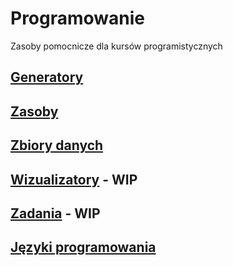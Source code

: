 # Programowanie

Zasoby pomocnicze dla kursów programistycznych

## [Generatory](Generatory)

## [Zasoby](Zasoby)

## [Zbiory danych](Zbiory_danych)

## [Wizualizatory](Wizualizatory) - WIP

## [Zadania](Zadania) - WIP

## [Języki programowania](Jezyki_programowania)
